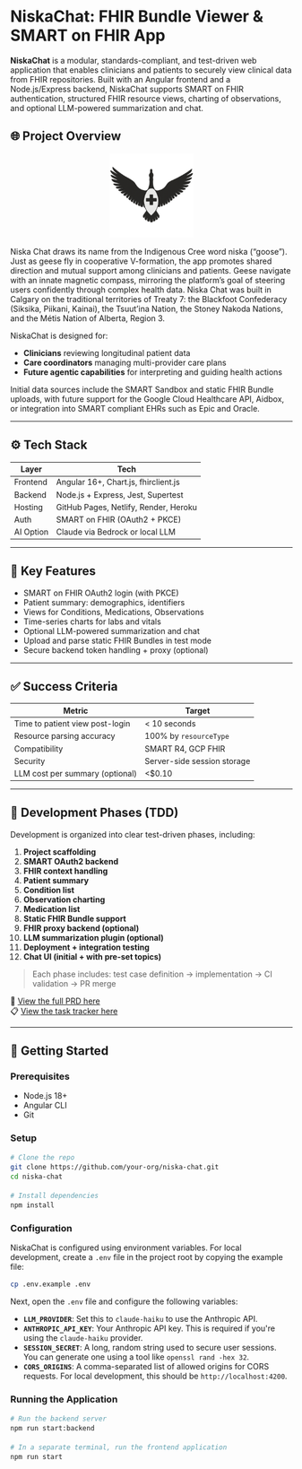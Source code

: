 # NiskaChat: FHIR Bundle Viewer & SMART on FHIR App

**NiskaChat** is a modular, standards-compliant, and test-driven web application that enables clinicians and patients to securely view clinical data from FHIR repositories. Built with an Angular frontend and a Node.js/Express backend, NiskaChat supports SMART on FHIR authentication, structured FHIR resource views, charting of observations, and optional LLM-powered summarization and chat.

## 🌐 Project Overview

<p align="center">
  <img src="src/assets/niska-logo.png"
       alt="Logo icon of a goose from above with medical cross"
       width="150">
</p>

Niska Chat draws its name from the Indigenous Cree word niska (“goose”). Just as geese fly in cooperative V-formation, the app promotes shared direction and mutual support among clinicians and patients. Geese navigate with an innate magnetic compass, mirroring the platform’s goal of steering users confidently through complex health data. Niska Chat was built in Calgary on the traditional territories of Treaty 7: the Blackfoot Confederacy (Siksika, Piikani, Kainai), the Tsuut’ina Nation, the Stoney Nakoda Nations, and the Métis Nation of Alberta, Region 3.

NiskaChat is designed for:

- **Clinicians** reviewing longitudinal patient data
- **Care coordinators** managing multi-provider care plans
- **Future agentic capabilities** for interpreting and guiding health actions

Initial data sources include the SMART Sandbox and static FHIR Bundle uploads, with future support for the Google Cloud Healthcare API, Aidbox, or integration into SMART compliant EHRs such as Epic and Oracle.

---

## ⚙️ Tech Stack

| Layer     | Tech                                  |
| --------- | ------------------------------------- |
| Frontend  | Angular 16+, Chart.js, fhirclient.js  |
| Backend   | Node.js + Express, Jest, Supertest    |
| Hosting   | GitHub Pages, Netlify, Render, Heroku |
| Auth      | SMART on FHIR (OAuth2 + PKCE)         |
| AI Option | Claude via Bedrock or local LLM       |

---

## 🔐 Key Features

- SMART on FHIR OAuth2 login (with PKCE)
- Patient summary: demographics, identifiers
- Views for Conditions, Medications, Observations
- Time-series charts for labs and vitals
- Optional LLM-powered summarization and chat
- Upload and parse static FHIR Bundles in test mode
- Secure backend token handling + proxy (optional)

---

## ✅ Success Criteria

| Metric                          | Target                      |
| ------------------------------- | --------------------------- |
| Time to patient view post-login | < 10 seconds                |
| Resource parsing accuracy       | 100% by `resourceType`      |
| Compatibility                   | SMART R4, GCP FHIR          |
| Security                        | Server-side session storage |
| LLM cost per summary (optional) | <$0.10                      |

---

## 🚧 Development Phases (TDD)

Development is organized into clear test-driven phases, including:

1. **Project scaffolding**
2. **SMART OAuth2 backend**
3. **FHIR context handling**
4. **Patient summary**
5. **Condition list**
6. **Observation charting**
7. **Medication list**
8. **Static FHIR Bundle support**
9. **FHIR proxy backend (optional)**
10. **LLM summarization plugin (optional)**
11. **Deployment + integration testing**
12. **Chat UI (initial + with pre-set topics)**

> Each phase includes: test case definition → implementation → CI validation → PR merge

📄 [View the full PRD here](./docs/prd.md)  
📋 [View the task tracker here](./docs/tasks.md)

---

## 🚀 Getting Started

### Prerequisites

- Node.js 18+
- Angular CLI
- Git

### Setup

```bash
# Clone the repo
git clone https://github.com/your-org/niska-chat.git
cd niska-chat

# Install dependencies
npm install
```

### Configuration

NiskaChat is configured using environment variables. For local development, create a `.env` file in the project root by copying the example file:

```bash
cp .env.example .env
```

Next, open the `.env` file and configure the following variables:

- **`LLM_PROVIDER`**: Set this to `claude-haiku` to use the Anthropic API.
- **`ANTHROPIC_API_KEY`**: Your Anthropic API key. This is required if you're using the `claude-haiku` provider.
- **`SESSION_SECRET`**: A long, random string used to secure user sessions. You can generate one using a tool like `openssl rand -hex 32`.
- **`CORS_ORIGINS`**: A comma-separated list of allowed origins for CORS requests. For local development, this should be `http://localhost:4200`.

### Running the Application

```bash
# Run the backend server
npm run start:backend

# In a separate terminal, run the frontend application
npm run start
```
